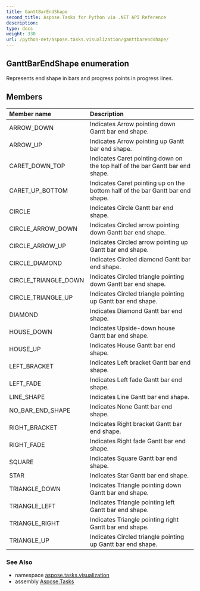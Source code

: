 ```yaml
---
title: GanttBarEndShape
second_title: Aspose.Tasks for Python via .NET API Reference
description: 
type: docs
weight: 330
url: /python-net/aspose.tasks.visualization/ganttbarendshape/
---
```


## GanttBarEndShape enumeration

Represents end shape in bars and progress points in progress lines.

## Members
| Member name | Description |
| :- | :- |
|ARROW_DOWN|Indicates Arrow pointing down Gantt bar end shape.|
|ARROW_UP|Indicates Arrow pointing up Gantt bar end shape.|
|CARET_DOWN_TOP|Indicates Caret pointing down on the top half of the bar Gantt bar end shape.|
|CARET_UP_BOTTOM|Indicates Caret pointing up on the bottom half of the bar Gantt bar end shape.|
|CIRCLE|Indicates Circle Gantt bar end shape.|
|CIRCLE_ARROW_DOWN|Indicates Circled arrow pointing down Gantt bar end shape.|
|CIRCLE_ARROW_UP|Indicates Circled arrow pointing up Gantt bar end shape.|
|CIRCLE_DIAMOND|Indicates Circled diamond Gantt bar end shape.|
|CIRCLE_TRIANGLE_DOWN|Indicates Circled triangle pointing down Gantt bar end shape.|
|CIRCLE_TRIANGLE_UP|Indicates Circled triangle pointing up Gantt bar end shape.|
|DIAMOND|Indicates Diamond Gantt bar end shape.|
|HOUSE_DOWN|Indicates Upside-down house Gantt bar end shape.|
|HOUSE_UP|Indicates House Gantt bar end shape.|
|LEFT_BRACKET|Indicates Left bracket Gantt bar end shape.|
|LEFT_FADE|Indicates Left fade Gantt bar end shape.|
|LINE_SHAPE|Indicates Line Gantt bar end shape.|
|NO_BAR_END_SHAPE|Indicates None Gantt bar end shape.|
|RIGHT_BRACKET|Indicates Right bracket Gantt bar end shape.|
|RIGHT_FADE|Indicates Right fade Gantt bar end shape.|
|SQUARE|Indicates Square Gantt bar end shape.|
|STAR|Indicates Star Gantt bar end shape.|
|TRIANGLE_DOWN|Indicates Triangle pointing down Gantt bar end shape.|
|TRIANGLE_LEFT|Indicates Triangle pointing left Gantt bar end shape.|
|TRIANGLE_RIGHT|Indicates Triangle pointing right Gantt bar end shape.|
|TRIANGLE_UP|Indicates Circled triangle pointing up Gantt bar end shape.|

### See Also

* namespace [aspose.tasks.visualization](/tasks/python-net/aspose.tasks.visualization/)
* assembly [Aspose.Tasks](/tasks/python-net/)

